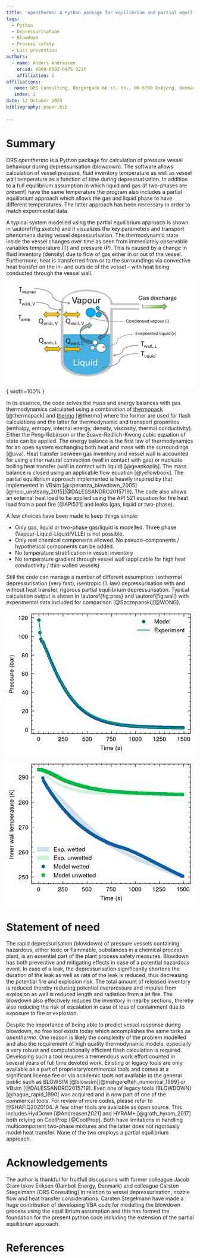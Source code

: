 ```yaml
---
title: 'openthermo: A Python package for equilibrium and partial equilibrium vessel blowdown'
tags:
  - Python
  - Depressurisation
  - Blowdown
  - Process safety
  - Loss prevention
authors:
  - name: Anders Andreasen
    orcid: 0000-0003-0475-323X
    affiliation: 1
affiliations:
 - name: ORS Consulting, Borgergade 66 st. th., DK-6700 Esbjerg, Denmark
   index: 1
date: 12 October 2025
bibliography: paper.bib

---
```


# Summary

ORS *openthermo* is a Python package for calculation of pressure vessel behaviour during depressurisation (blowdown). The software allows calculation of vessel pressure, fluid inventory temperature as well as vessel wall temperature as a function of time during depressurisation. In addition to a full equilibrium assumption in which liquid and gas (if two-phases are present) have the same temperature the program also includes a partial equilibrium approach which allows the gas and liquid phase to have different temperatures. The latter approach has been necessary in order to match experimental data. 

A typical system modelled using the partial equilibrium approach is shown in \autoref{fig:sketch} and it visualizes the key parameters and transport phenomena during vessel depressurisation. The thermodynamic state inside the vessel changes over time as seen from immediately observable variables temperature (T) and pressure (P). This is caused by a change in fluid inventory (density) due to flow of gas either in or out of the vessel. Furthermore, heat is transferred from or to the surroundings via convective heat transfer on the in- and outside of the vessel - with heat being conducted through the vessel wall. 

![Partial equilibrium visualised. \label{fig:sketch}](../joss/vessel_sketch.png){ width=100% }

In its essence, the code solves the mass and energy balances with gas thermodynamics calculated using a combination of [thermopack](https://github.com/thermotools/thermopack) [@thermopack] and [thermo](https://github.com/CalebBell/thermo) [@thermo] where the former are used for flash calculations and the latter for thermodynamic and transport properties (enthalpy, entropy, internal energy, density, viscosity, thermal conductivity). Either the Peng-Robinson or the Soave-Redlich-Kwong cubic equation of state can be applied. The energy balance is the first law of thermodynamics for an open system exchanging both heat and mass with the surroundings [@sva]. Heat transfer between gas inventory and vessel wall is accounted for using either natural convection (wall in contact with gas) or nucleate boiling heat transfer (wall in contact with liquid) [@geankoplis]. The mass balance is closed using an applicable flow equation [@yellowbook]. The partial equilibrium approach implemented is heavily inspired by that implemented in VBsim [@speranza_blowdown_2005][@ricci_unsteady_2015][@DALESSANDRO2015719].
The code also allows an external heat load to be applied using the API 521 equation for fire heat load from a pool fire [@API521] and leaks (gas, liquid or two-phase). 

A few choices have been made to keep things simple:

- Only gas, liquid or two-phase gas/liquid is modelled. Three phase (Vapour-Liquid-Liquid/VLLE) is not possible.
- Only real chemical components allowed. No pseudo-components / hypothetical components can be added.
- No temperature stratification in vessel inventory
- No temperature gradient through vessel wall (applicable for high heat conductivity / thin-walled vessels)

Still the code can manage a number of different assumption: isothermal depressurisation (very fast), isentropic (1. law) depressurisation with and without heat transfer, rigorous partial equilibrium depressurisation. Typical calculation output is shown in \autoref{fig:pres} and \autoref{fig:wall} with experimental data included for comparison [@Szczepanski][@WONG].

![Calculated pressure compared with experimental pressure. Blowdown of condensing/two-phase hydrocarbon mixture conducted at Spadeadam. \label{fig:pres}](../joss/condensable_gas_pressure_rig.png)

![Calculated vessel wall temperatures in contact with gas and liquid compared with experimental data.  \label{fig:wall}](../joss/condensable_gas_inner_wall_rig.png)

# Statement of need
The rapid depressurisation (blowdown) of pressure vessels containing hazardous, either toxic or flammable,  substances in a chemical process plant, is an essential part of the plant process safety measures. 
Blowdown has both preventive and mitigating effects in case of a potential hazardous event. In case of a leak, the depressurisation significantly shortens the duration of the leak as well as rate of the leak is reduced, thus decreasing the potential fire and explosion risk.
The total amount of released inventory is reduced thereby reducing potential overpressure and impulse from explosion as well is reduced length and radiation from a jet fire. The blowdown also effectively reduces the inventory in nearby sections, thereby also reducing the risk of escalation in case of loss of containment due to exposure to fire or explosion.

Despite the importance of being able to predict vessel response during blowdown, no free tool exists today which accomplishes the same tasks as *openthermo*. One reason is likely the complexity of the problem modelled and also the requirement of high quality thermodynamic models, especially a very robust and computationally efficient flash calculation is required. Developing such a tool requires a tremendous work effort counted in several years of full time devoted work. Existing or legacy tools are only available as a part of proprietary/commercial tools and comes at a significant license fee or via academic tools not available to the general public such as BLOWSIM [@blowsim][@mahgerefteh_numerical_1999] or VBsim [@DALESSANDRO2015719]. Even one of legacy tools (BLOWDOWN) [@haque_rapid_1990] was acquired and is now part of one of the commerical tools. For review of more codes, please refer to @SHAFIQ2020104. A few other tools are available as open source. This includes HydDown [@Andreasen2021] and HYRAM+ [@groth_hyram_2017] both relying on CoolProp [@CoolProp]. Both have limitations in handling multicomponent two-phase mixtures and the latter does not rigorously model heat transfer. None of the two employs a partial equilibrium approach.


# Acknowledgements
 The author is thankful for fruitfull discussions with former colleague Jacob Gram Iskov Eriksen (Ramboll Energy, Denmark) and  colleague Carsten Stegelmann (ORS Consulting) in relation to vessel depressurisation, nozzle flow and heat transfer considerations. Carsten Stegelmann have made a huge contribution of developing VBA code for modelling the blowdown process using the equillibrium assumption and this has formed the foundation for the present python code including the extension of the partial equilibrium approach.  

# References
